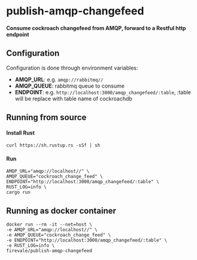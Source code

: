 # publish-amqp-changefeed

#### Consume cockroach changefeed from AMQP, forward to a Restful http endpoint 

## Configuration

Configuration is done through environment variables:

- **AMQP_URL**: e.g. `amqp://rabbitmq//`
- **AMQP_QUEUE**: rabbitmq queue to consume
- **ENDPOINT**: e.g. `http://localhost:3000/amqp_changefeed/:table`, :table will be replace with table name of cockroachdb

## Running from source

#### Install Rust

```shell
curl https://sh.rustup.rs -sSf | sh
```

#### Run

```shell
AMQP_URL="amqp://localhost//" \
AMQP_QUEUE="cockroach_change_feed" \
ENDPOINT="http://localhost:3000/amqp_changefeed/:table" \
RUST_LOG=info \
cargo run
```

## Running as docker container

```shell
docker run --rm -it --net=host \
-e AMQP_URL="amqp://localhost//" \
-e AMQP_QUEUE="cockroach_change_feed" \
-e ENDPOINT="http://localhost:3000/amqp_changefeed/:table" \
-e RUST_LOG=info \
firevale/publish-amqp-changefeed
```